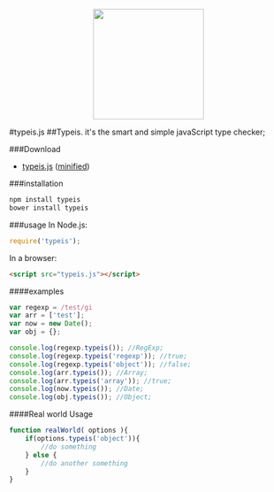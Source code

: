 <p align="center"><a href="https://typeis.github.io/" target="_blank"><img width="200"src="https://typeis.github.io/typeis.png"></a></p>

#typeis.js
##Typeis. it's the smart and simple javaScript type checker;


###Download

* [typeis.js](https://raw.githubusercontent.com/typeis/typeisjs/master/typeis.js) ([minified](https://raw.githubusercontent.com/typeis/typeisjs/master/dist/typeis.min.js))

###installation
```javascript
npm install typeis
bower install typeis
```
###usage
In Node.js:
```javascript
require('typeis');
```
In a browser:
```html
<script src="typeis.js"></script>
```
####examples
```javascript
var regexp = /test/gi
var arr = ['test'];
var now = new Date();
var obj = {};

console.log(regexp.typeis()); //RegExp;
console.log(regexp.typeis('regexp')); //true;
console.log(regexp.typeis('object')); //false;
console.log(arr.typeis()); //Array;
console.log(arr.typeis('array')); //true;
console.log(now.typeis()); //Date;
console.log(obj.typeis()); //Object;
```

####Real world Usage

```javascript 
function realWorld( options ){
    if(options.typeis('object')){
        //do something
    } else {
        //do another something
    }
}
```
